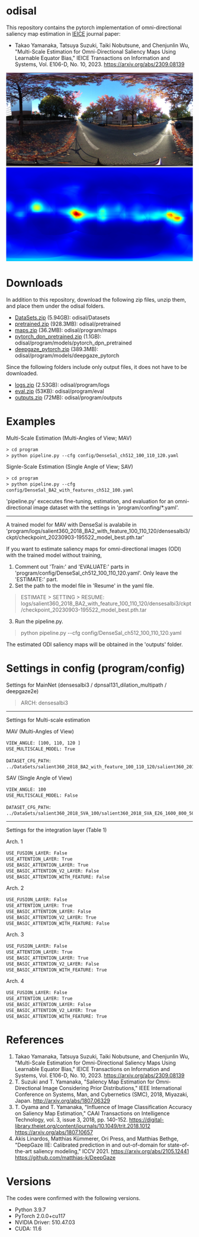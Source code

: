 # odisal
This repository contains the pytorch implementation of omni-directional saliency map estimation in [IEICE](https://www.ieice.org/eng_r/index.html) journal paper:
- Takao Yamanaka, Tatsuya Suzuki, Taiki Nobutsune, and Chenjunlin Wu, "Multi-Scale Estimation for Omni-Directional Saliency Maps Using Learnable Equator Bias," IEICE Transactions on Information and Systems, Vol. E106-D, No. 10, 2023. https://arxiv.org/abs/2309.08139

![ODI](samples/P93.jpg)
![ODISaliency](samples/P93_color.png)

# Downloads
In addition to this repository, download the following zip files, unzip them, and place them under the odisal folders.
- [DataSets.zip](https://drive.google.com/file/d/1zDR8rvIWyMWoC4uxuvh9oYCGTVfFHhj2/view?usp=sharing) (5.94GB): odisal/Datasets
- [pretrained.zip](https://drive.google.com/file/d/1dUtuEAlvceTFln73EODfTjyg-t5xn_to/view?usp=sharing) (928.3MB): odisal/pretrained
- [maps.zip](https://drive.google.com/file/d/15m9dDqT1u7wNVcmCfZqaYElGZlbphSZT/view?usp=sharing) (36.2MB): odisal/program/maps
- [pytorch_dpn_pretrained.zip](https://drive.google.com/file/d/1na7enRRgzMVGq63vyZV1r1E32K4rtpWx/view?usp=sharing) (1.1GB): odisal/program/models/pytorch_dpn_pretrained
- [deepgaze_pytorch.zip](https://drive.google.com/file/d/12ihDSrb62nM2QYoT0ND9ZYLQSm64B24W/view?usp=sharing) (389.3MB): odisal/program/models/deepgaze_pytorch

Since the following folders include only output files, it does not have to be downloaded.
- [logs.zip](https://drive.google.com/file/d/1mIsOeSEPnD9LcD6WwfYoRBWWGeV2mOqj/view?usp=sharing) (2.53GB): odisal/program/logs
- [eval.zip](https://drive.google.com/file/d/13e6Vr-0kHvXjuiB5-GJdc6xyhLzE2DHK/view?usp=sharing) (53KB): odisal/program/eval
- [outputs.zip](https://drive.google.com/file/d/1Jt-3J6e_07Ruv85Wywu-iyPoR0D0Obnh/view?usp=sharing) (72MB): odisal/program/outputs

# Examples
Multi-Scale Estimation (Multi-Angles of View; MAV)
```
> cd program
> python pipeline.py --cfg config/DenseSal_ch512_100_110_120.yaml
```

Signle-Scale Estimation (Single Angle of View; SAV)
```
> cd program
> python pipeline.py --cfg config/DenseSal_BA2_with_features_ch512_100.yaml
```

'pipeline.py' excecutes fine-tuning, estimation, and evaluation for an omni-directional image dataset with the settings in 'program/confing/*.yaml'.

---

A trained model for MAV with DenseSal is avalabile in  
'program/logs/salient360_2018_BA2_with_feature_100_110_120/densesalbi3/ckpt/checkpoint_20230903-195522_model_best.pth.tar'

If you want to estimate saliency maps for omni-directional images (ODI) with the trained model without training, 
1. Comment out 'Train:' and 'EVALUATE:' parts in 'program/config/DenseSal_ch512_100_110_120.yaml'. Only leave the 'ESTIMATE:' part.
2.  Set the path to the model file in 'Resume' in the yaml file.
> ESTIMATE > SETTING > RESUME: logs/salient360_2018_BA2_with_feature_100_110_120/densesalbi3/ckpt/checkpoint_20230903-195522_model_best.pth.tar
3. Run the pipeline.py.
> python pipeline.py --cfg config/DenseSal_ch512_100_110_120.yaml

The estimated ODI saliency maps will be obtained in the 'outputs' folder.

# Settings in config (program/config)
Settings for MainNet (densesalbi3 / dpnsal131_dilation_multipath / deepgaze2e)
> ARCH: densesalbi3

---

Settings for Multi-scale estimation

MAV (Multi-Angles of View)
```
VIEW_ANGLE: [100, 110, 120 ]
USE_MULTISCALE_MODEL: True

DATASET_CFG_PATH: ../DataSets/salient360_2018_BA2_with_feature_100_110_120/salient360_2018_BA2_with_features_E26_1600_800_500_500_100_110_120.cfg
```

SAV (Single Angle of View)
```
VIEW_ANGLE: 100
USE_MULTISCALE_MODEL: False

DATASET_CFG_PATH: ../DataSets/salient360_2018_SVA_100/salient360_2018_SVA_E26_1600_800_500_500.cfg
```

---

Settings for the integration layer (Table 1)

Arch. 1
```
USE_FUSION_LAYER: False
USE_ATTENTION_LAYER: True
USE_BASIC_ATTENTION_LAYER: True
USE_BASIC_ATTENTION_V2_LAYER: False
USE_BASIC_ATTENTION_WITH_FEATURE: False
```

Arch. 2
```
USE_FUSION_LAYER: False
USE_ATTENTION_LAYER: True
USE_BASIC_ATTENTION_LAYER: False
USE_BASIC_ATTENTION_V2_LAYER: True
USE_BASIC_ATTENTION_WITH_FEATURE: False
```

Arch. 3
```
USE_FUSION_LAYER: False
USE_ATTENTION_LAYER: True
USE_BASIC_ATTENTION_LAYER: True
USE_BASIC_ATTENTION_V2_LAYER: False
USE_BASIC_ATTENTION_WITH_FEATURE: True
```

Arch. 4
```
USE_FUSION_LAYER: False
USE_ATTENTION_LAYER: True
USE_BASIC_ATTENTION_LAYER: False
USE_BASIC_ATTENTION_V2_LAYER: True
USE_BASIC_ATTENTION_WITH_FEATURE: True
```

# References
1. Takao Yamanaka, Tatsuya Suzuki, Taiki Nobutsune, and Chenjunlin Wu, "Multi-Scale Estimation for Omni-Directional Saliency Maps Using Learnable Equator Bias," IEICE Transactions on Information and Systems, Vol. E106-D, No. 10, 2023. https://arxiv.org/abs/2309.08139
2. T. Suzuki and T. Yamanaka, "Saliency Map Estimation for Omni-Directional Image Considering Prior Distributions," IEEE International Conference on Systems, Man, and Cybernetics (SMC), 2018, Miyazaki, Japan. 
http://arxiv.org/abs/1807.06329
3.  T. Oyama and T. Yamanaka, "Influence of Image Classification Accuracy on Saliency Map Estimation," CAAI Transactions on Intelligence Technology, vol. 3, issue 3, 2018, pp. 140-152. 
https://digital-library.theiet.org/content/journals/10.1049/trit.2018.1012
https://arxiv.org/abs/1807.10657
4. Akis Linardos, Matthias Kümmerer, Ori Press, and Matthias Bethge, "DeepGaze IIE: Calibrated prediction in and out-of-domain for state-of-the-art saliency modeling," ICCV 2021. 
https://arxiv.org/abs/2105.12441 
https://github.com/matthias-k/DeepGaze

# Versions
The codes were confirmed with the following versions.
- Python 3.9.7
- PyTorch 2.0.0+cu117
- NVIDIA Driver: 510.47.03
- CUDA: 11.6
